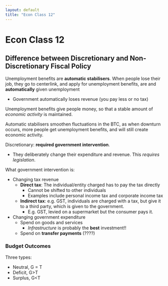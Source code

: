```yaml
---
layout: default
title: "Econ Class 12"
---
```

# Econ Class 12

## Difference between Discretionary and Non-Discretionary Fiscal Policy

Unemployment benefits are **automatic stabilisers**. 
When people lose their job, they go to centerlink, and apply for unemployment benefits, are and **automatically** given unemployment
- Government automatically loses revenue (you pay less or no tax)

Unemployment benefits give people money, so that a stable amount of *economic activity* is maintained.

Automatic stabilisers smoothen fluctuations in the BTC, as when downturn occurs, more people get unemployment benefits, and will still create economic activity.

Discretionary: **required government intervention**.
- They deliberately change their expenditure and revenue. This *requires legislation*.

What government intervention is:
- Changing tax revenue
	- **Direct tax**: The individual/entity charged has to pay the tax directly
		- Cannot be shifted to other individuals
		- Examples include personal income tax and corporate income tax
	- **Indirect tax**: e.g. GST, individuals are charged with a tax, but give it to a third party, which is given to the government.
		- E.g. GST, levied on a supermarket but the consumer pays it.
- Changing government expenditure
	- Spend on goods and services
		- *Infrastructure* is probably the **best** investment!!
	- Spend on **transfer payments** (????)

### Budget Outcomes
Three types:
- Neutral, G = T
- Deficit, G>T
- Surplus, G$<$T


